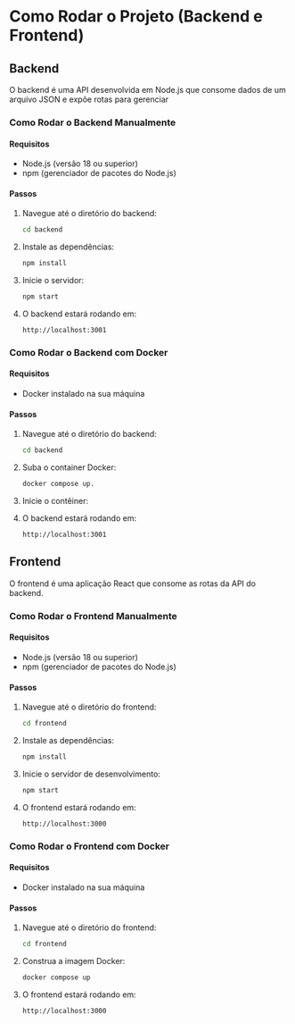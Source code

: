 # Como  Rodar o Projeto (Backend e Frontend)


## **Backend**
O backend é uma API desenvolvida em Node.js que consome dados de um arquivo JSON e expõe rotas para gerenciar 

### **Como Rodar o Backend Manualmente**

#### **Requisitos**
- Node.js (versão 18 ou superior)
- npm (gerenciador de pacotes do Node.js)

#### **Passos**
1. Navegue até o diretório do backend:
   ```bash
   cd backend
   ```

2. Instale as dependências:
   ```bash
   npm install
   ```

3. Inicie o servidor:
   ```bash
   npm start
   ```

4. O backend estará rodando em:
   ```
   http://localhost:3001
   ```

### **Como Rodar o Backend com Docker**

#### **Requisitos**
- Docker instalado na sua máquina

#### **Passos**
1. Navegue até o diretório do backend:
   ```bash
   cd backend
   ```

2. Suba o container Docker:
   ```bash
   docker compose up.
   ```

3. Inicie o contêiner:
   

4. O backend estará rodando em:
   ```
   http://localhost:3001
   ```


## **Frontend**
O frontend é uma aplicação React que consome as rotas da API do backend.

### **Como Rodar o Frontend Manualmente**

#### **Requisitos**
- Node.js (versão 18 ou superior)
- npm (gerenciador de pacotes do Node.js)

#### **Passos**
1. Navegue até o diretório do frontend:
   ```bash
   cd frontend
   ```

2. Instale as dependências:
   ```bash
   npm install
   ```

3. Inicie o servidor de desenvolvimento:
   ```bash
   npm start
   ```

4. O frontend estará rodando em:
   ```
   http://localhost:3000
   ```

### **Como Rodar o Frontend com Docker**

#### **Requisitos**
- Docker instalado na sua máquina

#### **Passos**
1. Navegue até o diretório do frontend:
   ```bash
   cd frontend
   ```

2. Construa a imagem Docker:
   ```bash
   docker compose up
   ```

3. O frontend estará rodando em:
   ```
   http://localhost:3000
   ```








